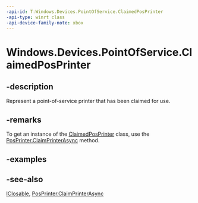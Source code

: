 ```yaml
---
-api-id: T:Windows.Devices.PointOfService.ClaimedPosPrinter
-api-type: winrt class
-api-device-family-note: xbox
---
```


<!-- Class syntax.
public class ClaimedPosPrinter : Windows.Devices.PointOfService.IClaimedPosPrinter, Windows.Foundation.IClosable
-->

# Windows.Devices.PointOfService.ClaimedPosPrinter

## -description
Represent a point-of-service printer that has been claimed for use.

## -remarks
To get an instance of the [ClaimedPosPrinter](claimedposprinter.md) class, use the [PosPrinter.ClaimPrinterAsync](posprinter_claimprinterasync_1994037670.md) method.

## -examples

## -see-also
[IClosable](../windows.foundation/iclosable.md), [PosPrinter.ClaimPrinterAsync](posprinter_claimprinterasync.md)